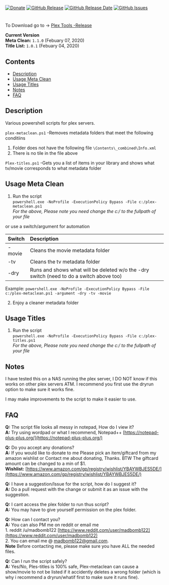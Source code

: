 [![Donate](https://img.shields.io/badge/Donate-Amazon-yellowgreen.svg?style=plastic)](https://www.amazon.com/gp/registry/wishlist/YBAYWBJES5DE/)
[![GitHub Release](https://img.shields.io/github/release/madbomb122/PlexTools.svg?style=plastic)](https://github.com/madbomb122/PlexTools/releases)
[![GitHub Release Date](https://img.shields.io/github/release-date/madbomb122/PlexTools.svg?style=plastic)](https://github.com/madbomb122/PlexTools/releases)
[![GitHub Issues](https://img.shields.io/github/issues/madbomb122/PlexTools.svg?style=plastic)](https://github.com/madbomb122/PlexTools/issues)
# 
To Download go to -> [Plex Tools -Release](https://github.com/madbomb122/PlexTools/releases)  

**Current Version**   
**Meta Clean:** `1.1.0` (Febuary 07, 2020)   
**Title List:** `1.0.1` (Febuary 04, 2020)   

## Contents
 - [Description](#description)
 - [Usage Meta Clean](#usage-meta-clean)
 - [Usage Titles](#usage-titles)
 - [Notes](#notes)
 - [FAQ](#faq)

## Description
Various powershell scripts for plex servers.   

`plex-metaclean.ps1` -Removes metadata folders that meet the following conditiins
1. Folder does not have the following file `\Contents\_combined\Info.xml`
2. There is no tile in the file above

`Plex-titles.ps1` -Gets you a list of items in your library and shows what tv/movie corresponds to what metadata folder

## Usage Meta Clean
1. Run the script  
`powershell.exe -NoProfile -ExecutionPolicy Bypass -File c:/plex-metaclean.ps1`  
*For the above, Please note you need change the c:/ to the fullpath of your file*  

or use a switch/argument for automation

|     Switch     |                                   Description                                            |
| :------------- | :----------------------------------------------------------------------------------------|
| -movie         | Cleans the movie metadata folder                                                         |
| -tv            | Cleans the tv metadata folder                                                            |
| -dry           | Runs and shows what will be deleted w/o the -dry switch (need to do a switch above too)  |

Example: 
`powershell.exe -NoProfile -ExecutionPolicy Bypass -File c:/plex-metaclean.ps1 -argument -dry -tv -movie`  

2. Enjoy a cleaner metadata folder  

## Usage Titles
1. Run the script  
`powershell.exe -NoProfile -ExecutionPolicy Bypass -File c:/plex-titles.ps1`  
*For the above, Please note you need change the c:/ to the fullpath of your file*  

## Notes
I have tested this on a NAS running the plex server, I DO NOT know if this works on other plex servers ATM. I recommend you first use the dryrun option to make sure it works fine.  

I may make improvements to the script to make it easier to use.

## FAQ
**Q:** The script file looks all messy in notepad, How do I view it?   
**A:** Try using wordpad or what I recommend, Notepad++ [https://notepad-plus-plus.org/](https://notepad-plus-plus.org/) 

**Q:** Do you accept any donations?   
**A:** If you would like to donate to me Please pick an item/giftcard from my amazon wishlist or Contact me about donating, Thanks. BTW The giftcard amount can be changed to a min of $1.   
**Wishlist:** [https://www.amazon.com/gp/registry/wishlist/YBAYWBJES5DE/](https://www.amazon.com/gp/registry/wishlist/YBAYWBJES5DE/)  

**Q:** I have a suggestion/Issue for the script, how do I suggest it?   
**A:** Do a pull request with the change or submit it as an issue with the suggestion.   

**Q:** I cant access the plex folder to run thus script?   
**A:** You may have to give yourself permission on the plex folder.   

**Q:** How can I contact you?  
**A:** You can also PM me on reddit or email me  
         1. reddit /u/madbomb122 [https://www.reddit.com/user/madbomb122](https://www.reddit.com/user/madbomb122)  
         2. You can email me @ madbomb122@gmail.com.  
**Note** Before contacting me, please make sure you have ALL the needed files.

**Q:** Can I run the script safely?   
**A:** Yes/No, Ples-titles is 100% safe, Plex-metaclean can cause a show/movie to not be listed if it accidently deletes a wrong folder (which is why i recommend a dryrun/whatif first to make sure it runs fine).

